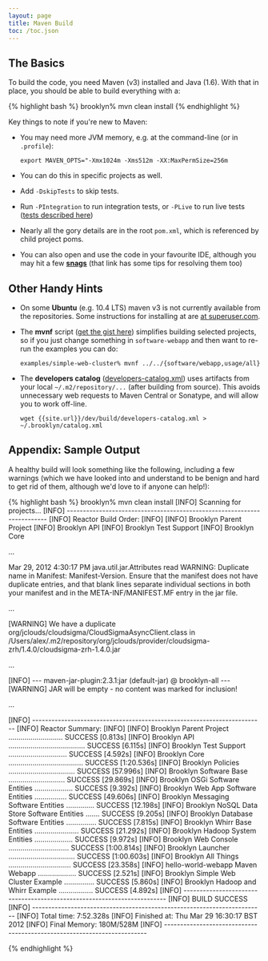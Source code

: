 ```yaml
---
layout: page
title: Maven Build
toc: /toc.json
---
```


## The Basics

To build the code, you need Maven (v3) installed and Java (1.6).
With that in place, you should be able to build everything with a:

{% highlight bash %}
brooklyn% mvn clean install
{% endhighlight %}

Key things to note if you're new to Maven:

* You may need more JVM memory, e.g. at the command-line (or in `.profile`):

  ``export MAVEN_OPTS="-Xmx1024m -Xms512m -XX:MaxPermSize=256m``

* You can do this in specific projects as well.

* Add ``-DskipTests`` to skip tests. 

* Run ``-PIntegration`` to run integration tests, or ``-PLive`` to run live tests
  ([tests described here](tests.html))

* Nearly all the gory details are in the root ``pom.xml``, which is referenced by child project poms.

* You can also open and use the code in your favourite IDE,
  although you may hit a few **[snags](ide.html)**
  (that link has some tips for resolving them too)


## Other Handy Hints

* On some **Ubuntu** (e.g. 10.4 LTS) maven v3 is not currently available from the repositories.
  Some instructions for installing at are [at superuser.com](http://superuser.com/questions/298062/how-do-i-install-maven-3).

* The **mvnf** script 
  ([get the gist here](https://gist.github.com/2241800)) 
  simplifies building selected projects, so if you just change something in ``software-webapp`` 
  and then want to re-run the examples you can do:
  
  ``examples/simple-web-cluster% mvnf ../../{software/webapp,usage/all}`` 

* The **developers catalog** ([developers-catalog.xml](developers-catalog.xml)) uses artifacts from your local `~/.m2/repository/...` (after building from source). This avoids unnecessary web requests to Maven Central or Sonatype, and will allow you to work off-line.
  
  ``wget {{site.url}}/dev/build/developers-catalog.xml > ~/.brooklyn/catalog.xml`` 

## Appendix: Sample Output

A healthy build will look something like the following,
including a few warnings (which we have looked into and
understand to be benign and hard to get rid of them,
although we'd love to if anyone can help!):

{% highlight bash %}
brooklyn% mvn clean install
[INFO] Scanning for projects...
[INFO] ------------------------------------------------------------------------
[INFO] Reactor Build Order:
[INFO] 
[INFO] Brooklyn Parent Project
[INFO] Brooklyn API
[INFO] Brooklyn Test Support
[INFO] Brooklyn Core

...

Mar 29, 2012 4:30:17 PM java.util.jar.Attributes read
WARNING: Duplicate name in Manifest: Manifest-Version.
Ensure that the manifest does not have duplicate entries, and
that blank lines separate individual sections in both your
manifest and in the META-INF/MANIFEST.MF entry in the jar file.

...

[WARNING] We have a duplicate org/jclouds/cloudsigma/CloudSigmaAsyncClient.class in 
/Users/alex/.m2/repository/org/jclouds/provider/cloudsigma-zrh/1.4.0/cloudsigma-zrh-1.4.0.jar

...

[INFO] --- maven-jar-plugin:2.3.1:jar (default-jar) @ brooklyn-all ---
[WARNING] JAR will be empty - no content was marked for inclusion!

...

[INFO] ------------------------------------------------------------------------
[INFO] Reactor Summary:
[INFO] 
[INFO] Brooklyn Parent Project ........................... SUCCESS [0.813s]
[INFO] Brooklyn API ...................................... SUCCESS [6.115s]
[INFO] Brooklyn Test Support ............................. SUCCESS [4.592s]
[INFO] Brooklyn Core ..................................... SUCCESS [1:20.536s]
[INFO] Brooklyn Policies ................................. SUCCESS [57.996s]
[INFO] Brooklyn Software Base ............................ SUCCESS [29.869s]
[INFO] Brooklyn OSGi Software Entities ................... SUCCESS [9.392s]
[INFO] Brooklyn Web App Software Entities ................ SUCCESS [49.606s]
[INFO] Brooklyn Messaging Software Entities .............. SUCCESS [12.198s]
[INFO] Brooklyn NoSQL Data Store Software Entities ....... SUCCESS [9.205s]
[INFO] Brooklyn Database Software Entities ............... SUCCESS [7.815s]
[INFO] Brooklyn Whirr Base Entities ...................... SUCCESS [21.292s]
[INFO] Brooklyn Hadoop System Entities ................... SUCCESS [9.972s]
[INFO] Brooklyn Web Console .............................. SUCCESS [1:00.814s]
[INFO] Brooklyn Launcher ................................. SUCCESS [1:00.603s]
[INFO] Brooklyn All Things ............................... SUCCESS [23.358s]
[INFO] hello-world-webapp Maven Webapp ................... SUCCESS [2.521s]
[INFO] Brooklyn Simple Web Cluster Example ............... SUCCESS [5.860s]
[INFO] Brooklyn Hadoop and Whirr Example ................. SUCCESS [4.892s]
[INFO] ------------------------------------------------------------------------
[INFO] BUILD SUCCESS
[INFO] ------------------------------------------------------------------------
[INFO] Total time: 7:52.328s
[INFO] Finished at: Thu Mar 29 16:30:17 BST 2012
[INFO] Final Memory: 180M/528M
[INFO] ------------------------------------------------------------------------

{% endhighlight %}
